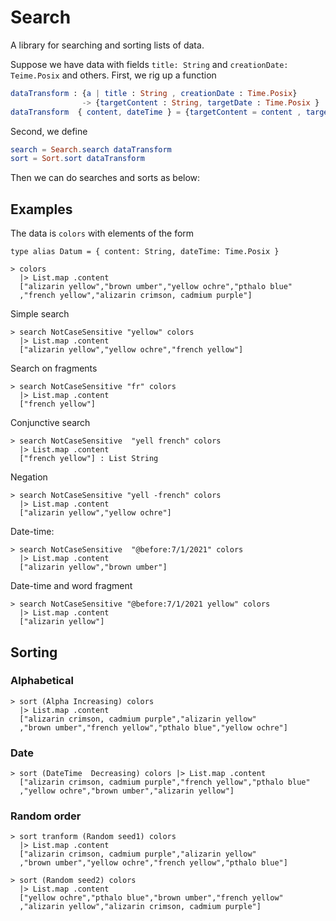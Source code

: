 # Search

A library for searching and sorting lists of data.

Suppose we have data with fields `title: String` and `creationDate: Teime.Posix` and others.
First, we rig up a function

```elm
dataTransform : {a | title : String , creationDate : Time.Posix} 
                -> {targetContent : String, targetDate : Time.Posix }
dataTransform  { content, dateTime } = {targetContent = content , targetDate = dateTime }
```

Second, we define

```elm
search = Search.search dataTransform
sort = Sort.sort dataTransform
```
Then we can do searches and sorts as below:


## Examples

The data is `colors` with elements of the form

```
type alias Datum = { content: String, dateTime: Time.Posix }
```

```
> colors 
  |> List.map .content
  ["alizarin yellow","brown umber","yellow ochre","pthalo blue"
  ,"french yellow","alizarin crimson, cadmium purple"]
```

Simple search
```
> search NotCaseSensitive "yellow" colors 
  |> List.map .content
  ["alizarin yellow","yellow ochre","french yellow"]
```  
  
Search on fragments
```
> search NotCaseSensitive "fr" colors 
  |> List.map .content
  ["french yellow"]
```

Conjunctive search
```
> search NotCaseSensitive  "yell french" colors 
  |> List.map .content
  ["french yellow"] : List String
```

Negation
```
> search NotCaseSensitive "yell -french" colors 
  |> List.map .content
  ["alizarin yellow","yellow ochre"]
```

Date-time:
```
> search NotCaseSensitive  "@before:7/1/2021" colors 
  |> List.map .content
  ["alizarin yellow","brown umber"]
```

Date-time and word fragment
```
> search NotCaseSensitive "@before:7/1/2021 yellow" colors 
  |> List.map .content
  ["alizarin yellow"]
```

## Sorting

### Alphabetical

```
> sort (Alpha Increasing) colors 
  |> List.map .content
  ["alizarin crimson, cadmium purple","alizarin yellow"
  ,"brown umber","french yellow","pthalo blue","yellow ochre"]
```

### Date

```
> sort (DateTime  Decreasing) colors |> List.map .content
  ["alizarin crimson, cadmium purple","french yellow","pthalo blue"
  ,"yellow ochre","brown umber","alizarin yellow"]
```

### Random order

```
> sort tranform (Random seed1) colors 
  |> List.map .content
  ["alizarin crimson, cadmium purple","alizarin yellow"
  ,"brown umber","yellow ochre","french yellow","pthalo blue"]
  
> sort (Random seed2) colors 
  |> List.map .content
  ["yellow ochre","pthalo blue","brown umber","french yellow"
  ,"alizarin yellow","alizarin crimson, cadmium purple"]
```

